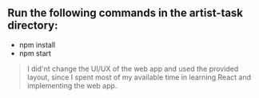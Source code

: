 ## Run the following commands in the artist-task directory:
* npm install
* npm start
> I did'nt change the UI/UX of the web app and used the provided layout, since I spent most of my available time in learning React
and implementing the web app.
